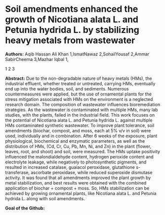 # Soil amendments enhanced the growth of Nicotiana alata L. and Petunia hydrida L. by stabilizing heavy metals from wastewater

**Authors:** Aqib Hassan Ali Khan 1,IsmatNawaz 2,SohailYousaf 2,Ammar SabirCheema 3,Mazhar Iqbal 1,

1 
2
3


**Abstract:** Due to the non-degradable nature of heavy metals (HMs), the industrial effluent, whether treated or untreated, carrying HMs, eventually end up into the water bodies, soil, and sediments. Numerous countermeasures were applied, but the use of ornamental plants for the stress mitigation associated with HMs on the environment is a neglected research domain. The composition of wastewater influences bioremediation strategies. As the wastewater is contaminated with multiple HMs, many lab studies, with the plants, failed in the industrial field. This work focuses on the potential of Nicotiana alata L. and Petunia hydrida L. against multiple HMs contaminated synthetic wastewater. To improve plant tolerance, soil amendments (biochar, compost, and moss, each at 5% v/v in soil) were used, individually and in combination. After 6 weeks of the exposure, plant physiological, biochemical and enzymatic parameters, as well as the distribution of HMs, (Cd, Cr, Cu, Pb, Mn, Ni, and Zn) in the plant (flower, leaves, root, and shoot) and soil, were measured. The HMs uptake positivity influenced the malondialdehyde content, hydrogen peroxide content and electrolyte leakage, while negatively to photosynthetic pigments, and resulted in increased catalase, guaiacol peroxidase, glutathione s-transferase, ascorbate peroxidase, while reduced superoxide dismutase activity. It was found that all amendments improved the plant growth by metal stabilization, and best results were obtained with the combined application of biochar + compost + moss. So, HMs stabilization can be achieved by growing ornamental plants, like Nicotiana alata L. and Petunia hydrida L. along with soil amendments.

**Goal of the Github:** 

